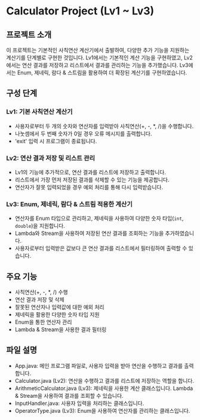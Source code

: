 # Calculator Project (Lv1 ~ Lv3)

## 프로젝트 소개
이 프로젝트는 기본적인 사칙연산 계산기에서 출발하여, 다양한 추가 기능을 지원하는 계산기를 단계별로 구현한 것입니다. Lv1에서는 기본적인 계산 기능을 구현하였고, Lv2에서는 연산 결과를 저장하고 리스트에서 결과를 관리하는 기능을 추가했습니다. Lv3에서는 Enum, 제네릭, 람다 & 스트림을 활용하여 더 확장된 계산기를 구현하였습니다.

## 구성 단계
### Lv1: 기본 사칙연산 계산기
- 사용자로부터 두 개의 숫자와 연산자를 입력받아 사칙연산(+, -, *, /)을 수행합니다.
- 나눗셈에서 두 번째 숫자가 0일 경우 오류 메시지를 출력합니다.
- 'exit' 입력 시 프로그램이 종료됩니다.

### Lv2: 연산 결과 저장 및 리스트 관리
- Lv1의 기능에 추가적으로, 연산 결과를 리스트에 저장하고 출력합니다.
- 리스트에서 가장 먼저 저장된 결과를 삭제할 수 있는 기능을 제공합니다.
- 연산자가 잘못 입력되었을 경우 예외 처리를 통해 다시 입력받습니다.

### Lv3: Enum, 제네릭, 람다 & 스트림 적용한 계산기
- 연산자를 Enum 타입으로 관리하고, 제네릭을 사용하여 다양한 숫자 타입(`int`, `double`)을 지원합니다.
- Lambda와 Stream을 사용하여 저장된 연산 결과를 조회하는 기능을 추가하였습니다.
- 사용자로부터 입력받은 값보다 큰 연산 결과를 리스트에서 필터링하여 출력할 수 있습니다.

## 주요 기능
- 사칙연산(+, -, *, /) 수행
- 연산 결과 저장 및 삭제
- 잘못된 연산자나 입력값에 대한 예외 처리
- 제네릭을 활용한 다양한 숫자 타입 지원
- Enum을 통한 연산자 관리
- Lambda & Stream을 사용한 결과 필터링

## 파일 설명
- App.java: 메인 프로그램 파일로, 사용자 입력을 받아 연산을 수행하고 결과를 출력합니다.
- Calculator.java (Lv2): 연산을 수행하고 결과를 리스트에 저장하는 역할을 합니다.
- ArithmeticCalculator.java (Lv3): 제네릭을 사용한 계산 클래스입니다. Lambda & Stream을 사용하여 결과를 조회할 수 있습니다.
- InputHandler.java: 사용자 입력을 처리하는 클래스입니다.
- OperatorType.java (Lv3): Enum을 사용하여 연산자를 관리하는 클래스입니다.
